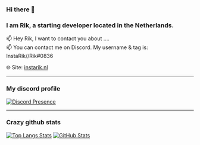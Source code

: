 ### Hi there 👋

### I am Rik, a starting developer located in the Netherlands.

📫 Hey Rik, I want to contact you about .... <br>
📫 You can contact me on Discord. My username & tag is: InstaRik//Rik#0836

🌐 Site: [instarik.nl](https://instarik.nl/)

<hr>

### My discord profile
[![Discord Presence](https://lanyard.cnrad.dev/api/414840396502532098)](https://discord.com/users/414840396502532098)

<hr>

### Crazy github stats
[![Top Langs Stats](https://github-readme-stats.vercel.app/api/top-langs/?username=InstaRik&theme=gruvbox)](https://github.com/InstaRik)
[![GitHub Stats](https://github-readme-stats.vercel.app/api?username=InstaRik&show_icons=true&theme=gruvbox&count_private=true)](https://github.com/InstaRik)

<!--

Here are some ideas to get you started:

- 🔭 I’m currently working on ...
- 🌱 I’m currently learning ...
- 👯 I’m looking to collaborate on ...
- 🤔 I’m looking for help with ...
- 💬 Ask me about ...
- 📫 How to reach me: ...
- 😄 Pronouns: ...
- ⚡ Fun fact: ...
-->
